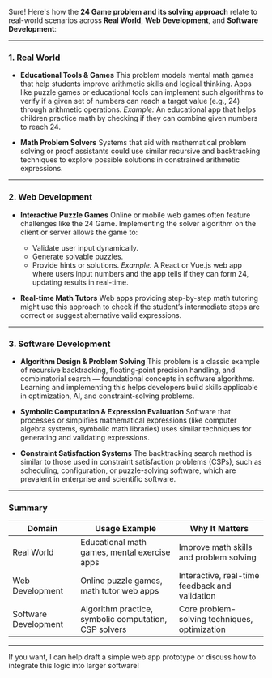 Sure! Here's how the **24 Game problem and its solving approach** relate to real-world scenarios across **Real World**, **Web Development**, and **Software Development**:

---

### 1. **Real World**

* **Educational Tools & Games**
  This problem models mental math games that help students improve arithmetic skills and logical thinking. Apps like puzzle games or educational tools can implement such algorithms to verify if a given set of numbers can reach a target value (e.g., 24) through arithmetic operations.
  *Example:* An educational app that helps children practice math by checking if they can combine given numbers to reach 24.

* **Math Problem Solvers**
  Systems that aid with mathematical problem solving or proof assistants could use similar recursive and backtracking techniques to explore possible solutions in constrained arithmetic expressions.

---

### 2. **Web Development**

* **Interactive Puzzle Games**
  Online or mobile web games often feature challenges like the 24 Game. Implementing the solver algorithm on the client or server allows the game to:

  * Validate user input dynamically.
  * Generate solvable puzzles.
  * Provide hints or solutions.
    *Example:* A React or Vue.js web app where users input numbers and the app tells if they can form 24, updating results in real-time.

* **Real-time Math Tutors**
  Web apps providing step-by-step math tutoring might use this approach to check if the student’s intermediate steps are correct or suggest alternative valid expressions.

---

### 3. **Software Development**

* **Algorithm Design & Problem Solving**
  This problem is a classic example of recursive backtracking, floating-point precision handling, and combinatorial search — foundational concepts in software algorithms. Learning and implementing this helps developers build skills applicable in optimization, AI, and constraint-solving problems.

* **Symbolic Computation & Expression Evaluation**
  Software that processes or simplifies mathematical expressions (like computer algebra systems, symbolic math libraries) uses similar techniques for generating and validating expressions.

* **Constraint Satisfaction Systems**
  The backtracking search method is similar to those used in constraint satisfaction problems (CSPs), such as scheduling, configuration, or puzzle-solving software, which are prevalent in enterprise and scientific software.

---

### Summary

| Domain               | Usage Example                                         | Why It Matters                                 |
| -------------------- | ----------------------------------------------------- | ---------------------------------------------- |
| Real World           | Educational math games, mental exercise apps          | Improve math skills and problem solving        |
| Web Development      | Online puzzle games, math tutor web apps              | Interactive, real-time feedback and validation |
| Software Development | Algorithm practice, symbolic computation, CSP solvers | Core problem-solving techniques, optimization  |

---

If you want, I can help draft a simple web app prototype or discuss how to integrate this logic into larger software!
